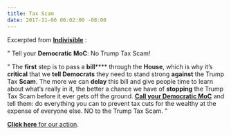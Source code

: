 ```yaml
---
title: Tax Scam
date: 2017-11-06 06:02:00 -08:00
---
```


Excerpted from [**Indivisible**](https://www.indivisible.org/) :

"  Tell your **Democratic MoC**: No Trump Tax Scam! 

"  The **first** step is to pass a **bill****** through the **House**, which is why it’s **critical** that we **tell Democrats** they need to stand strong **against** the Trump Tax **Scam**. The more we can **delay** this bill and give people time to learn about what’s really in it, the better a chance we have of **stopping** the Trump Tax Scam before it ever gets off the ground. [**Call your Democratic MoC**](http://act.indivisible.org/call/trump-tax-scam-dems/?t=9&akid=4943%2E37%2Epd0LsF) and tell them: do everything you can to prevent tax cuts for the wealthy at the expense of everyone else. NO to the Trump Tax Scam.  "

[**Click here** for our action](http://act.indivisible.org/call/trump-tax-scam-dems/?t=9&akid=4943%2E37%2Epd0LsF).


